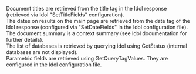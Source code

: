 Document titles are retrieved from the title tag in the Idol response (retrieved via Idol "SetTitleFields" configuration).  
The dates on results on the main page are retrieved from the date tag of the Idol response (configured via "SetDateFields" in the Idol configuration file).  
The document summary is a context summary (see Idol documentation for further details).  
The list of databases is retrieved by querying idol using GetStatus (internal databases are not displayed).  
Parametric fields are retrieved using GetQueryTagValues. They are configured in the Idol configuration file.  